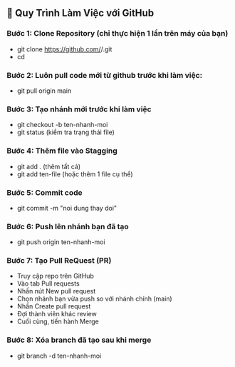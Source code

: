 ## 🔄 Quy Trình Làm Việc với GitHub

### Bước 1: Clone Repository (chỉ thực hiện 1 lần trên máy của bạn)
- git clone https://github.com/<ten-nguoi-dung-hoac-to-chuc>/<ten-repo>.git
- cd <ten-repo>
### Bước 2: Luôn pull code mới từ github trước khi làm việc:
- git pull origin main
### Bước 3: Tạo nhánh mới trước khi làm việc
- git checkout -b ten-nhanh-moi
- git status (kiểm tra trạng thái file)
### Bước 4: Thêm file vào Stagging
- git add . (thêm tất cả)
- git add ten-file (hoặc thêm 1 file cụ thể)
### Bước 5: Commit code
- git commit -m "noi dung thay doi"
### Bước 6: Push lên nhánh bạn đã tạo
- git push origin ten-nhanh-moi
### Bước 7: Tạo Pull ReQuest (PR)
- Truy cập repo trên GitHub
- Vào tab Pull requests
- Nhấn nút New pull request
- Chọn nhánh bạn vừa push so với nhánh chính (main)
- Nhấn Create pull request
- Đợi thành viên khác review
- Cuối cùng, tiến hành Merge
### Bước 8: Xóa branch đã tạo sau khi merge
- git branch -d ten-nhanh-moi
